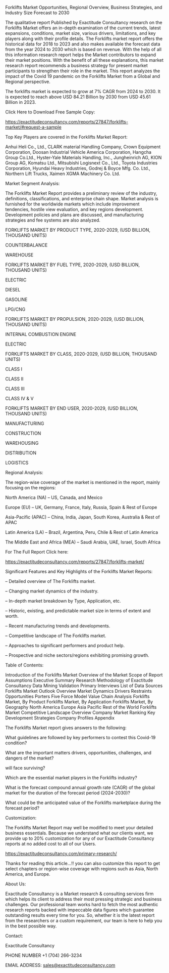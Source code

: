 Forklifts Market Opportunities, Regional Overview, Business Strategies, and Industry Size Forecast to 2030

The qualitative report Published by Exactitude Consultancy research on the Forklifts Market offers an in-depth examination of the current trends, latest expansions, conditions, market size, various drivers, limitations, and key players along with their profile details. The Forklifts market report offers the historical data for 2018 to 2023 and also makes available the forecast data from the year 2024 to 2030 which is based on revenue. With the help of all this information research report helps the Market contributors to expand their market positions. With the benefit of all these explanations, this market research report recommends a business strategy for present market participants to strengthen their role in the market. This report analyzes the impact of the Covid 19 pandemic on the Forklifts Market from a Global and Regional perspective.

The forklifts market is expected to grow at 7% CAGR from 2024 to 2030. It is expected to reach above USD 84.21 Billion by 2030 from USD 45.61 Billion in 2023.

Click Here to Download Free Sample Copy:

https://exactitudeconsultancy.com/reports/27847/forklifts-market/#request-a-sample

Top Key Players are covered in the Forklifts Market Report:

Anhui Heli Co., Ltd., CLARK material Handling Company, Crown Equipment Corporation, Doosan Industrial Vehicle America Corporation, Hangcha Group Co.Ltd., Hyster-Yale Materials Handling, Inc., Jungheinrich AG, KION Group AG, Komatsu Ltd., Mitsubishi Logisnext Co., Ltd., Toyota Industries Corporation, Hyundai Heavy Industries, Godrej & Boyce Mfg. Co. Ltd., Northern Lift Trucks, Xaimen XGMA Machinery Co. Ltd.

Market Segment Analysis:

The Forklifts Market Report provides a preliminary review of the industry, definitions, classifications, and enterprise chain shape. Market analysis is furnished for the worldwide markets which include improvement tendencies, hostile view evaluation, and key regions development. Development policies and plans are discussed, and manufacturing strategies and fee systems are also analyzed.

FORKLIFTS MARKET BY PRODUCT TYPE, 2020-2029, (USD BILLION, THOUSAND UNITS)

COUNTERBALANCE

WAREHOUSE

FORKLIFTS MARKET BY FUEL TYPE, 2020-2029, (USD BILLION, THOUSAND UNITS)

ELECTRIC

DIESEL

GASOLINE

LPG/CNG

FORKLIFTS MARKET BY PROPULSION, 2020-2029, (USD BILLION, THOUSAND UNITS)

INTERNAL COMBUSTION ENGINE

ELECTRIC

FORKLIFTS MARKET BY CLASS, 2020-2029, (USD BILLION, THOUSAND UNITS)

CLASS I

CLASS II

CLASS III

CLASS IV & V

FORKLIFTS MARKET BY END USER, 2020-2029, (USD BILLION, THOUSAND UNITS)

MANUFACTURING

CONSTRUCTION

WAREHOUSING

DISTRIBUTION

LOGISTICS

Regional Analysis:

The region-wise coverage of the market is mentioned in the report, mainly focusing on the regions:

North America (NA) – US, Canada, and Mexico

Europe (EU) – UK, Germany, France, Italy, Russia, Spain & Rest of Europe

Asia-Pacific (APAC) – China, India, Japan, South Korea, Australia & Rest of APAC

Latin America (LA) – Brazil, Argentina, Peru, Chile & Rest of Latin America

The Middle East and Africa (MEA) – Saudi Arabia, UAE, Israel, South Africa

For The Full Report Click here:

https://exactitudeconsultancy.com/reports/27847/forklifts-market/

Significant Features and Key Highlights of the Forklifts Market Reports:

– Detailed overview of The Forklifts market.

– Changing market dynamics of the industry.

– In-depth market breakdown by Type, Application, etc.

– Historic, existing, and predictable market size in terms of extent and worth.

– Recent manufacturing trends and developments.

– Competitive landscape of The Forklifts market.

– Approaches to significant performers and product help.

– Prospective and niche sectors/regions exhibiting promising growth.

Table of Contents:

Introduction of the Forklifts Market
Overview of the Market
Scope of Report
Assumptions
Executive Summary
Research Methodology of Exactitude Consultancy
Data Mining
Validation
Primary Interviews
List of Data Sources
Forklifts Market Outlook
Overview
Market Dynamics
Drivers
Restraints
Opportunities
Porters Five Force Model
Value Chain Analysis
Forklifts Market, By Product
Forklifts Market, By Application
Forklifts Market, By Geography
North America
Europe
Asia Pacific
Rest of the World
Forklifts Market Competitive Landscape
Overview
Company Market Ranking
Key Development Strategies
Company Profiles
Appendix

The Forklifts Market report gives answers to the following:

What guidelines are followed by key performers to contest this Covid-19 condition?

What are the important matters drivers, opportunities, challenges, and dangers of the market?

will face surviving?

Which are the essential market players in the Forklifts industry?

What is the forecast compound annual growth rate (CAGR) of the global market for the duration of the forecast period (2024-2030)?

What could be the anticipated value of the Forklifts marketplace during the forecast period?

Customization:

The Forklifts Market Report may well be modified to meet your detailed business essentials. Because we understand what our clients want, we provide up to 20% customization for any of our Exactitude Consultancy reports at no added cost to all of our Users.

https://exactitudeconsultancy.com/primary-research/

Thanks for reading this article...!! you can also customize this report to get select chapters or region-wise coverage with regions such as Asia, North America, and Europe.

About Us:

Exactitude Consultancy is a Market research & consulting services firm which helps its client to address their most pressing strategic and business challenges. Our professional team works hard to fetch the most authentic research reports backed with impeccable data figures which guarantee outstanding results every time for you. So, whether it is the latest report from the researchers or a custom requirement, our team is here to help you in the best possible way.

Contact:

Exactitude Consultancy

PHONE NUMBER +1 (704) 266-3234

EMAIL ADDRESS: sales@exactitudeconsultancy.com  

